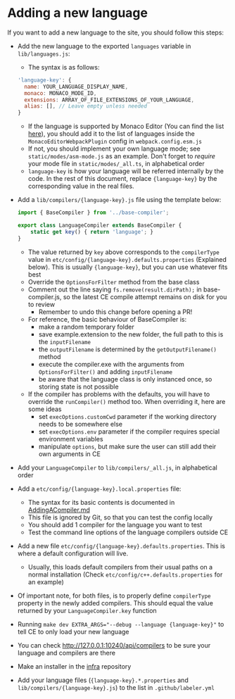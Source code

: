 # Adding a new language

If you want to add a new language to the site, you should follow this steps:

* Add the new language to the exported `languages` variable in `lib/languages.js`:
    - The syntax is as follows:
  ```js
  'language-key': {
    name: YOUR_LANGUAGE_DISPLAY_NAME,
    monaco: MONACO_MODE_ID,
    extensions: ARRAY_OF_FILE_EXTENSIONS_OF_YOUR_LANGUAGE,
    alias: [], // Leave empty unless needed
  }
  ```
    - If the language is supported by Monaco Editor (You can find the
      list [here](https://github.com/microsoft/monaco-languages/tree/main/src)), you should add it to the list of
      languages inside the `MonacoEditorWebpackPlugin` config in `webpack.config.esm.js`
    - If not, you should implement your own language mode; see `static/modes/asm-mode.js` as an example. Don't forget
      to *require* your mode file in `static/modes/_all.ts`, in alphabetical order
    - `language-key` is how your language will be referred internally by the code. In the rest of this document,
      replace `{language-key}` by the corresponding value in the real files.

* Add a `lib/compilers/{language-key}.js` file using the template below:
    ```js
    import { BaseCompiler } from '../base-compiler';

    export class LanguageCompiler extends BaseCompiler {
        static get key() { return 'language'; }
    }
    ```
    - The value returned by `key` above corresponds to the `compilerType` value
      in `etc/config/{language-key}.defaults.properties` (Explained below). This is usually `{language-key}`, but you
      can use whatever fits best
    - Override the `OptionsForFilter` method from the base class
    - Comment out the line saying `fs.remove(result.dirPath);` in base-compiler.js, so the latest CE compile attempt
      remains on disk for you to review
        - Remember to undo this change before opening a PR!
    - For reference, the basic behaviour of BaseCompiler is:
        - make a random temporary folder
        - save example.extension to the new folder, the full path to this is the `inputFilename`
        - the `outputFilename` is determined by the `getOutputFilename()` method
        - execute the compiler.exe with the arguments from `OptionsForFilter()` and adding `inputFilename`
        - be aware that the language class is only instanced once, so storing state is not possible
    - If the compiler has problems with the defaults, you will have to override the `runCompiler()` method too. When
      overriding it, here are some ideas
        - set `execOptions.customCwd` parameter if the working directory needs to be somewhere else
        - set `execOptions.env` parameter if the compiler requires special environment variables
        - manipulate `options`, but make sure the user can still add their own arguments in CE

* Add your `LanguageCompiler` to `lib/compilers/_all.js`, in alphabetical order

* Add a `etc/config/{language-key}.local.properties` file:
    - The syntax for its basic contents is documented in [AddingACompiler.md](AddingACompiler.md)
    - This file is ignored by Git, so that you can test the config locally
    - You should add 1 compiler for the language you want to test
    - Test the command line options of the language compilers outside CE

* Add a new file `etc/config/{language-key}.defaults.properties`. This is where a default configuration will live.
    - Usually, this loads default compilers from their usual paths on a normal installation 
      (Check `etc/config/c++.defaults.properties` for an example)

* Of important note, for both files, is to properly define `compilerType` property in the newly added compilers. This
  should equal the value returned by your `LanguageCompiler.key` function

* Running `make dev EXTRA_ARGS="--debug --language {language-key}"` to tell CE to only load your new language

* You can check http://127.0.0.1:10240/api/compilers to be sure your language and compilers are there

* Make an installer in the [infra](https://github.com/compiler-explorer/infra) repository

* Add your language files (`{language-key}.*.properties` and `lib/compilers/{language-key}.js`) to the list
  in `.github/labeler.yml`
